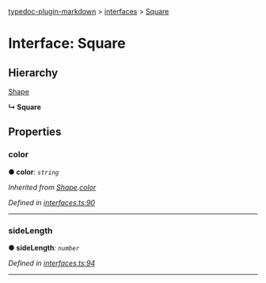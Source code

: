 [typedoc-plugin-markdown](../README.md) > [interfaces](../modules/interfaces.md) > [Square](../interfaces/interfaces.square.md)



# Interface: Square

## Hierarchy


 [Shape](interfaces.shape.md)

**↳ Square**








## Properties


###  color

**●  color**:  *`string`* 

*Inherited from [Shape](interfaces.shape.md).[color](interfaces.shape.md#markdown-header-color)*

*Defined in [interfaces.ts:90](https://bitbucket.org/owner/repository_name/src/master/src/interfaces.ts?fileviewer&amp;#x3D;file-view-default#interfaces.ts-90)*





___



###  sideLength

**●  sideLength**:  *`number`* 

*Defined in [interfaces.ts:94](https://bitbucket.org/owner/repository_name/src/master/src/interfaces.ts?fileviewer&amp;#x3D;file-view-default#interfaces.ts-94)*





___


